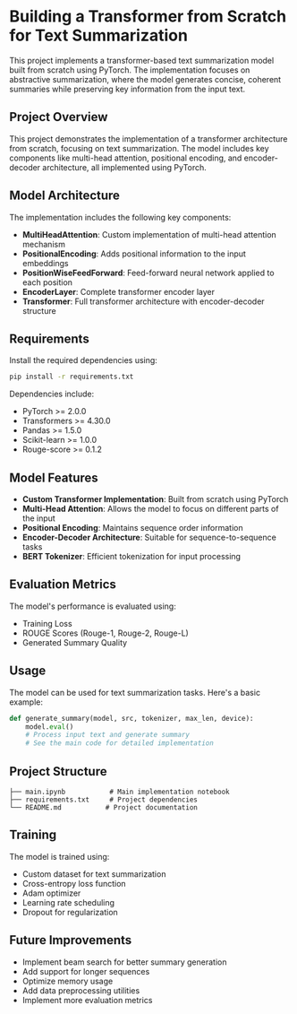 # Building a Transformer from Scratch for Text Summarization

This project implements a transformer-based text summarization model built from scratch using PyTorch. The implementation focuses on abstractive summarization, where the model generates concise, coherent summaries while preserving key information from the input text.

## Project Overview

This project demonstrates the implementation of a transformer architecture from scratch, focusing on text summarization. The model includes key components like multi-head attention, positional encoding, and encoder-decoder architecture, all implemented using PyTorch.

## Model Architecture

The implementation includes the following key components:

- **MultiHeadAttention**: Custom implementation of multi-head attention mechanism
- **PositionalEncoding**: Adds positional information to the input embeddings
- **PositionWiseFeedForward**: Feed-forward neural network applied to each position
- **EncoderLayer**: Complete transformer encoder layer
- **Transformer**: Full transformer architecture with encoder-decoder structure

## Requirements

Install the required dependencies using:
```bash
pip install -r requirements.txt
```

Dependencies include:
- PyTorch >= 2.0.0
- Transformers >= 4.30.0
- Pandas >= 1.5.0
- Scikit-learn >= 1.0.0
- Rouge-score >= 0.1.2

## Model Features

- **Custom Transformer Implementation**: Built from scratch using PyTorch
- **Multi-Head Attention**: Allows the model to focus on different parts of the input
- **Positional Encoding**: Maintains sequence order information
- **Encoder-Decoder Architecture**: Suitable for sequence-to-sequence tasks
- **BERT Tokenizer**: Efficient tokenization for input processing

## Evaluation Metrics

The model's performance is evaluated using:
- Training Loss
- ROUGE Scores (Rouge-1, Rouge-2, Rouge-L)
- Generated Summary Quality

## Usage

The model can be used for text summarization tasks. Here's a basic example:

```python
def generate_summary(model, src, tokenizer, max_len, device):
    model.eval()
    # Process input text and generate summary
    # See the main code for detailed implementation
```

## Project Structure

```
├── main.ipynb           # Main implementation notebook
├── requirements.txt     # Project dependencies
└── README.md           # Project documentation
```

## Training

The model is trained using:
- Custom dataset for text summarization
- Cross-entropy loss function
- Adam optimizer
- Learning rate scheduling
- Dropout for regularization

## Future Improvements

- Implement beam search for better summary generation
- Add support for longer sequences
- Optimize memory usage
- Add data preprocessing utilities
- Implement more evaluation metrics
